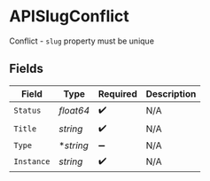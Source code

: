 # APISlugConflict

Conflict - `slug` property must be unique


## Fields

| Field              | Type               | Required           | Description        |
| ------------------ | ------------------ | ------------------ | ------------------ |
| `Status`           | *float64*          | :heavy_check_mark: | N/A                |
| `Title`            | *string*           | :heavy_check_mark: | N/A                |
| `Type`             | **string*          | :heavy_minus_sign: | N/A                |
| `Instance`         | *string*           | :heavy_check_mark: | N/A                |